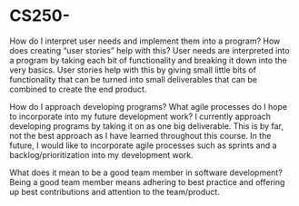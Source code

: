 # CS250-
How do I interpret user needs and implement them into a program? How does creating “user stories” help with this?
  User needs are interpreted into a program by taking each bit of functionality and breaking it down into the very basics. 
  User stories help with this by giving small little bits of functionality that can be turned into small deliverables
  that can be combined to create the end product. 

How do I approach developing programs? What agile processes do I hope to incorporate into my future development work?
  I currently approach developing programs by taking it on as one big deliverable. This is by far, not the best approach
  as I have learned throughout this course. In the future, I would like to incorporate agile processes such as sprints
  and a backlog/prioritization into my development work. 
  
What does it mean to be a good team member in software development?
  Being a good team member means adhering to best practice and 
  offering up best contributions and attention to the team/product. 
